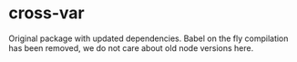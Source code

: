 # cross-var

Original package with updated dependencies. 
Babel on the fly compilation has been removed, we do not care about old node versions here.